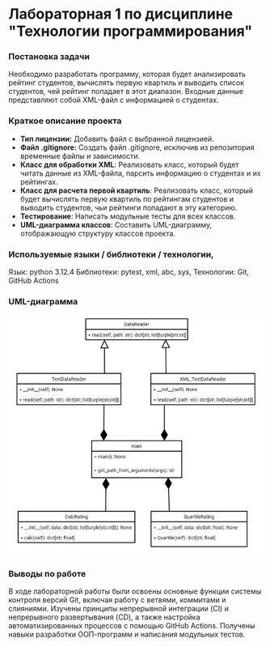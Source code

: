 # Лабораторная 1 по дисциплине "Технологии программирования"
### Постановка задачи
Необходимо разработать программу, которая будет анализировать рейтинг студентов, вычислять первую квартиль и выводить список студентов, чей рейтинг попадает в этот диапазон. Входные данные представляют собой XML-файл с информацией о студентах.
### Краткое описание проекта
- **Тип лицензии:** Добавить файл с выбранной лицензией.
- **Файл .gitignore:** Создать файл .gitignore, исключив из репозитория временные файлы и зависимости.
- **Класс для обработки XML**: Реализовать класс, который будет читать данные из XML-файла, парсить информацию о студентах и их рейтингах.
- **Класс для расчета первой квартиль**: Реализовать класс, который будет вычислять первую квартиль по рейтингам студентов и выводить студентов, чьи рейтинги попадают в эту категорию.
- **Тестирование**: Написать модульные тесты для всех классов.
- **UML-диаграмма классов**: Составить UML-диаграмму, отображающую структуру классов проекта.
### Используемые языки / библиотеки / технологии,
Язык: python 3.12.4
Библиотеки: pytest, xml, abc, sys, 
Технологии: Git, GitHub Actions
### UML-диаграмма
![](UML-Diagram.jpg)

### Выводы по работе
В ходе лабораторной работы были освоены основные функции системы контроля версий Git, включая работу с ветвями, коммитами и слияниями. Изучены принципы непрерывной интеграции (CI) и непрерывного развертывания (CD), а также настройка автоматизированных процессов с помощью GitHub Actions. Получены навыки разработки ООП-программ и написания модульных тестов. 

